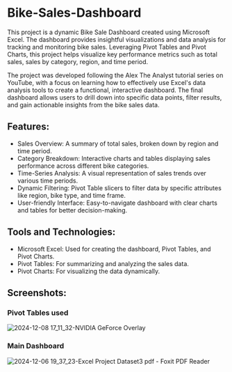 # Bike-Sales-Dashboard
This project is a dynamic Bike Sale Dashboard created using Microsoft Excel. The dashboard provides insightful visualizations and data analysis for tracking and monitoring bike sales. Leveraging Pivot Tables and Pivot Charts, this project helps visualize key performance metrics such as total sales, sales by category, region, and time period.

The project was developed following the Alex The Analyst tutorial series on YouTube, with a focus on learning how to effectively use Excel's data analysis tools to create a functional, interactive dashboard. The final dashboard allows users to drill down into specific data points, filter results, and gain actionable insights from the bike sales data.

## Features:
- Sales Overview: A summary of total sales, broken down by region and time period.
- Category Breakdown: Interactive charts and tables displaying sales performance across different bike categories.
- Time-Series Analysis: A visual representation of sales trends over various time periods.
- Dynamic Filtering: Pivot Table slicers to filter data by specific attributes like region, bike type, and time frame.
- User-friendly Interface: Easy-to-navigate dashboard with clear charts and tables for better decision-making.

## Tools and Technologies:
- Microsoft Excel: Used for creating the dashboard, Pivot Tables, and Pivot Charts.
- Pivot Tables: For summarizing and analyzing the sales data.
- Pivot Charts: For visualizing the data dynamically.

## Screenshots:
### Pivot Tables used 
![2024-12-08 17_11_32-NVIDIA GeForce Overlay](https://github.com/user-attachments/assets/0792d628-c67b-46f5-aa03-83bfaee11fbc)
### Main Dashboard
![2024-12-06 19_37_23-Excel Project Dataset3 pdf - Foxit PDF Reader](https://github.com/user-attachments/assets/128302af-54fe-4af3-8f43-f131168f8809)
